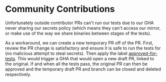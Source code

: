 # Community Contributions

Unfortunately outside contributor PRs can't run our tests due to our GHA never sharing our secrets policy
(which means they can't access our mirror, or make use of the way we share binaries between stages of the tests).

As a workaround, we can create a new temporary PR off of the PR.
First, review the PR change is satisfactory and ensure it is safe to run the tests for (no malicious attempt to steal secrets).
Then apply the label [approved-for-tests](https://github.com/EarthBuild/earthbuild/labels/approved-for-tests). This would trigger a GHA that would open a new draft PR, linked to the original.
If and when all the tests pass, the original PR can then be approved and the temporary draft PR and branch can be closed and deleted respectively.
